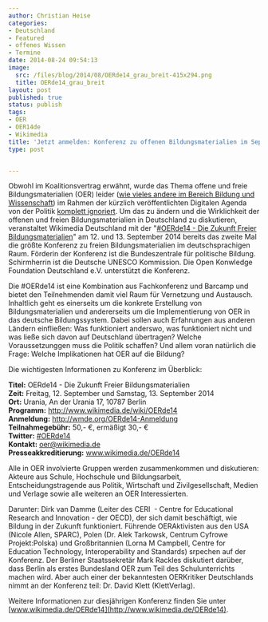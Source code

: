 ```yaml
---
author: Christian Heise
categories:
- Deutschland
- Featured
- offenes Wissen
- Termine
date: 2014-08-24 09:54:13
image:
  src: /files/blog/2014/08/OERde14_grau_breit-415x294.png
  title: OERde14_grau_breit
layout: post
published: true
status: publish
tags:
- OER
- OER14de
- Wikimedia
title: 'Jetzt anmelden: Konferenz zu offenen Bildungsmaterialien im September 2014 in Berlin (#OER14de)'
type: post


---
```


Obwohl im Koalitionsvertrag erwähnt, wurde das Thema offene und freie Bildungsmaterialien (OER) leider ([wie vieles andere im Bereich Bildung und Wissenschaft](http://cdc.leuphana.com/news/news/blog-article/aus-einer-geschlossenen-alpha-muss-schnell-eine-offene-beta-werden/)) im Rahmen der kürzlich veröffentlichten Digitalen Agenda von der Politik [komplett ignoriert](http://buendnis-freie-bildung.de/stellungnahme-digitale-agenda-oer-lehrmittel-bildung/). Um das zu ändern und die Wirklichkeit der offenen und freien Bildungsmaterialien in Deutschland zu diskutieren, veranstaltet Wikimedia Deutschland mit der "[#OERde14 - Die Zukunft Freier Bildungsmaterialien](https://www.wikimedia.de/wiki/OERde14)" am 12\. und 13. September 2014 bereits das zweite Mal die größte Konferenz zu freien Bildungsmaterialien im deutschsprachigen Raum. Förderin der Konferenz ist die Bundeszentrale für politische Bildung. Schirmherrin ist die Deutsche UNESCO Kommission. Die Open Konwledge Foundation Deutschland e.V. unterstützt die Konferenz.

Die #OERde14 ist eine Kombination aus Fachkonferenz und Barcamp und bietet den Teilnehmenden damit viel Raum für Vernetzung und Austausch. Inhaltlich geht es einerseits um die konkrete Erstellung von Bildungsmaterialien und andererseits um die Implementierung von OER in das deutsche Bildungssystem. Dabei sollen auch Erfahrungen aus anderen Ländern einfließen: Was funktioniert anderswo, was funktioniert nicht und was ließe sich davon auf Deutschland übertragen? Welche Voraussetzunggen muss die Politik schaffen? Und allem voran natürlich die Frage: Welche Implikationen hat OER auf die Bildung?

Die wichtigesten Informationen zu Konferenz im Überblick:

**Titel:** OERde14 - Die Zukunft Freier Bildungsmaterialien  
**Zeit:** Freitag, 12. September und Samstag, 13. September 2014  
**Ort:** Urania, An der Urania 17, 10787 Berlin  
**Programm:** <http://www.wikimedia.de/wiki/OERde14>  
**Anmeldung:** <http://wmde.org/OERde14-Anmeldung>  
**Teilnahmegebühr:** 50,- €, ermäßigt 30,- €  
**Twitter:** [#OERde14](https://twitter.com/search?q=%23OERde14)  
**Kontakt:** oer@wikimedia.de  
**Presseakkreditierung:** www.wikimedia.de/OERde14

Alle in OER involvierte Gruppen werden zusammenkommen und diskutieren: Akteure aus Schule, Hochschule und Bildungsarbeit, Entscheidungstragende aus Politik, Wirtschaft und Zivilgesellschaft, Medien und Verlage sowie alle weiteren an OER Interessierten.

Darunter: Dirk van Damme (Leiter des CERI  - Centre for Educational Research and Innovation - der OECD), der sich damit beschäftigt, wie Bildung in der Zukunft funktioniert. Führende OER­Aktivisten aus den USA (Nicole Allen, SPARC), Polen (Dr. Alek Tarkowsk, Centrum Cyfrowe Projekt:Polska) und Großbritannien (Lorna M Campbell, Centre for Education Technology, Interoperability and Standards) srpechen auf der Konferenz. Der Berliner Staatssekretär Mark Rackles diskutiert darüber, dass Berlin als erstes Bundesland OER zum Teil des Schulunterrichts machen wird. Aber auch einer der bekanntesten OER­Kritiker Deutschlands nimmt an der Konferenz teil: Dr. David Klett (Klett­Verlag).

Weitere Informationen zur diesjährigen Konferenz finden Sie unter [www.wikimedia.de/OERde14](http://www.wikimedia.de/OERde14).